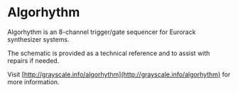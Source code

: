 Algorhythm
=======

Algorhythm is an 8-channel trigger/gate sequencer for Eurorack synthesizer systems.

The schematic is provided as a technical reference and to assist with repairs if needed.

Visit [http://grayscale.info/algorhythm](http://grayscale.info/algorhythm) for more information.